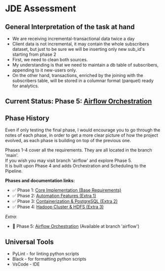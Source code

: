 # JDE Assessment

## General Interpretation of the task at hand

- We are receiving incremental-transactional data twice a day
- Client data is not incremental, it may contain the whole subscribers dataset, but just to be sure we will be inserting only new sub_id's starting from phase 2
- First, we need to clean both sources.
- My understanding is that we need to maintain a db table of subscribers, appending to it new-users only.
- On the other hand, transactions, enriched by the joining with the
subscribers table, will be stored in a columnar format (parquet) ready for analytics.

## Current Status: Phase 5: [Airflow Orchestration](docs/phase5-notes.md)

## Phase History 

Even if only testing the final phase, I would encourage you to go through the notes of each phase, in order to get a more clear picture of how the project evolved, as each phase is building on top of the previous one.

Phases 1-4 cover all the requirements. They are all located in the branch 'main'.  
If you wish you may visit branch 'airflow' and explore Phase 5.  
It is built upon Phase 4 and adds Orchestration and Scheduling to the Pipeline.

**Phases and documentation links:**

- ✅ Phase 1: [Core Implementation (Base Requirements)](docs/phase1-notes.md)
- ✅ Phase 2: [Automation Features (Extra 1)](docs/phase2-notes.md)
- ✅ Phase 3: [Containerization & PostgreSQL (Extra 2)](docs/phase3-notes.md)
- ✅ Phase 4: [Hadoop Cluster & HDFS (Extra 3)](docs/phase4-notes.md)

*Extra*:  
- 🔄 Phase 5: [Airflow Orchestration](docs/phase5-notes.md) (Available at branch 'airflow')


## Universal Tools
- PyLint - for linting python scripts
- Black - for formatting python scripts
- VsCode - IDE
